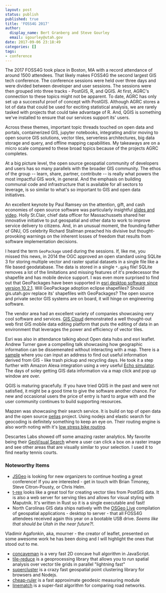 ```yaml
---
layout: post
status: publish
published: true
title: 'FOSS4G 2017'
author:
  display_name: Bert Granberg and Steve Gourley
  email: sgourley@utah.gov
date: 2017-09-06 23:18:49
categories: []
tags:
- conference
---
```


The 2017 FOSS4G took place in Boston, MA with a record attendance of around 1500 attendees. That likely makes FOSS4G the second largest GIS tech conference. The conference sessions were held over three days and were divided between developer and user sessions. The sessions were then grouped into three tracks - PostGIS, R, and QGIS. At first, AGRC's connection to these topics might not be apparent. To date, AGRC has only set up a successful proof of concept with PostGIS. Although AGRC stores a lot of data that could be used for exciting statistical analysis, we are rarely tasked with projects that could take advantage of R. And, QGIS is something we've installed to ensure that our services support its' users. 

Across these themes, important topic threads touched on open data and portals, containerized GIS, jupyter notebooks, integrating and/or moving to open source GIS solutions, vector tiles, serverless architectures, big data storage and query, and offline mapping capabilities. My takeaways are on a micro scale compared to these broad topics because of the projects AGRC completes.

At a big picture level, the open source geospatial community of developers and users has so many parallels with the broader GIS community. The ethos of the group -- learn, share, partner, contribute -- is really what powers the most impactful GIS work, in general. And the emphasis on building communal code and infrastructure that is available for all sectors to leverage, is so similar to what's so important to GIS and open data initiatives.

An excellent keynote by Paul Ramsey on the attention, gift, and cash economies of open source software was particularly insightful [slides and video](http://blog.cleverelephant.ca/2017/08/foss4g-keynote.html). Holly St.Clair, chief data officer for Massachussets shared her innovative initiative to put geospatial and other data to work to improve service delivery to citizens. And, in an unusual moment, the founding father of GNU, OS celebrity Richard Stallman preached his divisive but thought-provoking warnings on the inherent losses of freedom that results from software implementation decisions.

I heard the term `GeoPackage` used during the sessions. If, like me, you missed this news, in 2014 the OGC approved an open standard using SQLite 3 for storing multiple vector and raster spatial datasets in a single file like a file based geodatabase. The data is stored in a single `*.gpkg` file! SQLite removes a lot of the limitations and missing features of it's predecessor the shapefile and has mobile device support. I was even more surprised to find out that GeoPackages have been supported in [esri desktop software since version 10.2.1](https://blogs.esri.com/esri/arcgis/2014/04/14/support-for-ogc-geopackages-in-arcgis/). Will GeoPackage adoption eclipse shapefiles? Should gis.utah.gov replace its' shapefiles with GeoPackages? The open source and private sector GIS systems are on board, it will hinge on engineering software.

The vendor area had an excellent variety of companies showcasing  very cool software and services. [GIS Cloud](http://www.giscloud.com/) demonstrated a well thought-out web first GIS mobile data editing platform that puts the editing of data in an environment that leverages the power and efficiency of vector tiles. 

Esri was also in attendance talking about Open data hubs and esri leaflet. Andrew Turner gave a compelling talk showcasing how geographic information can be dissemenated without interacting with a map. There is a [sample](http://mystreet.surge.sh/) where you can input an address to find out useful information derived from GIS - like trash pickup and recycling days. He took it a step further with Amazon Alexa integration using a very useful [Echo simulator](https://echosim.io/). The days of soley getting GIS data information via a map click and pop up window are over. 

QGIS is maturing gracefully. If you have tried QGIS in the past and were not satisfied, it might be a good time to give the software another chance. For new and occasional users the price of entry is hard to argue with and the user community continues to build supporting resources.

Mapzen was showcasing their search service. It is build on top of open data and the open source [pelias](https://github.com/pelias/pelias) project. Using nodejs and elastic search for geocoding is definitely something to keep an eye on. Their routing engine is also worth noting with it's [low stress bike routing](https://mapzen.com/blog/low-stress-bike-routing/).

Descartes Labs showed off some amazing raster analytics. My favorite being their [GeoVisual Search](https://www.descarteslabs.com/search.html) where a user can click a box on a raster image and see other areas that are visually similar to your selection. I used it to find nearby tennis courts.

### Noteworthy Items

- [JSGeo](http://www.jsgeo.com/) is looking for new organizers to continue hosting a great conference! If you are interested - get in touch with Brian Timoney, Steve Citron-Pousty, or Chris Helm.
- [t-rex](http://t-rex.tileserver.ch/) looks like a great tool for creating vector tiles from PostGIS data. It is also a web server for serving tiles and allows for visual styling with Maputnik. It's written in Rust so it is a single executable and fast!
- North Carolinas GIS data ships natively with the [OSGeo Live](https://live.osgeo.org/en/index.html) compilation of geospatial applications - desktop to server - that all FOSS4G attendees received again this year on a bootable USB drive. _Seems like that should be Utah in the near future?!_.

Vladimir Agafonkin, aka, mourner - the creator of leaflet, presented on some awesome work he has been doing and I will highlight the ones that stood out to me.
- [concaveman](https://github.com/mapbox/concaveman) is a very fast 2D concave hull algorithm in JavaScript.
- [tile-reduce](https://github.com/mapbox/tile-reduce) is a geoprocessing library that allows you to run spatial analysis over vector tile grids in parallel "lightning fast"
- [supercluster](https://github.com/mapbox/supercluster) is a crazy fast geospatial point clustering library for browsers and Nodejs.
- [cheap-ruler](https://github.com/mapbox/cheap-ruler) is a fast approximate geodesic measuring module
- [linematch](https://github.com/mapbox/linematch) is a super-fast algorithm for comparing road networks.
